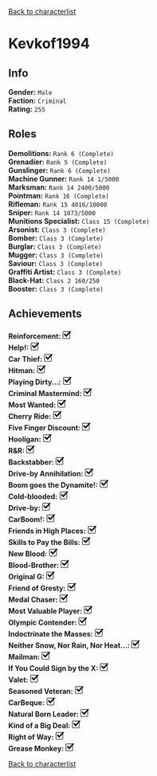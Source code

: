 [Back to characterlist](../Overview.md)

# Kevkof1994

## Info

**Gender:**	`Male`  
**Faction:**	`Criminal`  
**Rating:**	`255`  

## Roles

**Demolitions:**	`Rank 6 (Complete)`  
**Grenadier:**	`Rank 5 (Complete)`  
**Gunslinger:**	`Rank 6 (Complete)`  
**Machine Gunner:**	`Rank 14 1/5000`  
**Marksman:**	`Rank 14 2400/5000`  
**Pointman:**	`Rank 16 (Complete)`  
**Rifleman:**	`Rank 15 4016/10000`  
**Sniper:**	`Rank 14 1073/5000`  
**Munitions Specialist:**	`Class 15 (Complete)`  
**Arsonist:**	`Class 3 (Complete)`  
**Bomber:**	`Class 3 (Complete)`  
**Burglar:**	`Class 3 (Complete)`  
**Mugger:**	`Class 3 (Complete)`  
**Saviour:**	`Class 3 (Complete)`  
**Graffiti Artist:**	`Class 3 (Complete)`  
**Black-Hat:**	`Class 2 160/250`  
**Booster:**	`Class 3 (Complete)`  

## Achievements

**Reinforcement:**	![Check](../../Images/check.png)  
**Help!:**	![Check](../../Images/check.png)  
**Car Thief:**	![Check](../../Images/check.png)  
**Hitman:**	![Check](../../Images/check.png)  
**Playing Dirty...:**	![Check](../../Images/check.png)  
**Criminal Mastermind:**	![Check](../../Images/check.png)  
**Most Wanted:**	![Check](../../Images/check.png)  
**Cherry Ride:**	![Check](../../Images/check.png)  
**Five Finger Discount:**	![Check](../../Images/check.png)  
**Hooligan:**	![Check](../../Images/check.png)  
**R&R:**	![Check](../../Images/check.png)  
**Backstabber:**	![Check](../../Images/check.png)  
**Drive-by Annihilation:**	![Check](../../Images/check.png)  
**Boom goes the Dynamite!:**	![Check](../../Images/check.png)  
**Cold-blooded:**	![Check](../../Images/check.png)  
**Drive-by:**	![Check](../../Images/check.png)  
**CarBoom!:**	![Check](../../Images/check.png)  
**Friends in High Places:**	![Check](../../Images/check.png)  
**Skills to Pay the Bills:**	![Check](../../Images/check.png)  
**New Blood:**	![Check](../../Images/check.png)  
**Blood-Brother:**	![Check](../../Images/check.png)  
**Original G:**	![Check](../../Images/check.png)  
**Friend of Gresty:**	![Check](../../Images/check.png)  
**Medal Chaser:**	![Check](../../Images/check.png)  
**Most Valuable Player:**	![Check](../../Images/check.png)  
**Olympic Contender:**	![Check](../../Images/check.png)  
**Indoctrinate the Masses:**	![Check](../../Images/check.png)  
**Neither Snow, Nor Rain, Nor Heat...:**	![Check](../../Images/check.png)  
**Mailman:**	![Check](../../Images/check.png)  
**If You Could Sign by the X:**	![Check](../../Images/check.png)  
**Valet:**	![Check](../../Images/check.png)  
**Seasoned Veteran:**	![Check](../../Images/check.png)  
**CarBeque:**	![Check](../../Images/check.png)  
**Natural Born Leader:**	![Check](../../Images/check.png)  
**Kind of a Big Deal:**	![Check](../../Images/check.png)  
**Right of Way:**	![Check](../../Images/check.png)  
**Grease Monkey:**	![Check](../../Images/check.png)  

[Back to characterlist](../Overview.md)
